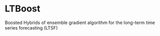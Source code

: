 # LTBoost
Boosted Hybrids of ensemble gradient algorithm for the long-term time series forecasting (LTSF)
